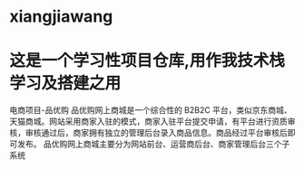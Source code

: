 # xiangjiawang
# 这是一个学习性项目仓库,用作我技术栈学习及搭建之用
电商项目-品优购
品优购网上商城是一个综合性的 B2B2C 平台，类似京东商城、天猫商城。网站采用商家入驻的模式，商家入驻平台提交申请，有平台进行资质审核，审核通过后，商家拥有独立的管理后台录入商品信息。商品经过平台审核后即可发布。
品优购网上商城主要分为网站前台、运营商后台、商家管理后台三个子系统

